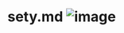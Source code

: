 # sety.md ![image](https://user-images.githubusercontent.com/112854659/193792500-fe089fa2-0c11-4ca3-a67e-4e6280883efe.png)
